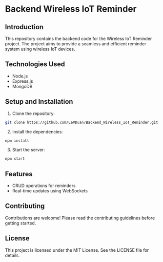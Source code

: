 # Backend Wireless IoT Reminder

## Introduction

This repository contains the backend code for the Wireless IoT Reminder project. The project aims to provide a seamless and efficient reminder system using wireless IoT devices.

## Technologies Used

- Node.js
- Express.js
- MongoDB

## Setup and Installation

1. Clone the repository:

```bash
git clone https://github.com/LeVDuan/Backend_Wireless_IoT_Reminder.git
```

2. Install the dependencies:

```bash
npm install
```

3. Start the server:

```bash
npm start
```

## Features

- CRUD operations for reminders
- Real-time updates using WebSockets

## Contributing

Contributions are welcome! Please read the contributing guidelines before getting started.

## License

This project is licensed under the MIT License. See the LICENSE file for details.
